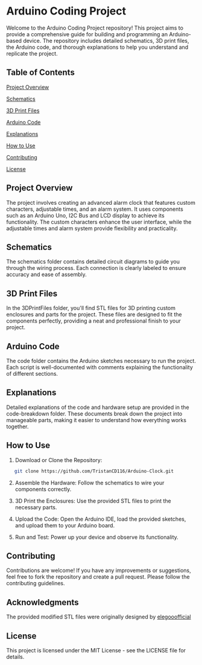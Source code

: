 # Arduino Coding Project

Welcome to the Arduino Coding Project repository! This project aims to provide a comprehensive guide for building and programming an Arduino-based device. The repository includes detailed schematics, 3D print files, the Arduino code, and thorough explanations to help you understand and replicate the project.

## Table of Contents 
[Project Overview](#project-overview)

[Schematics](#schematics)

[3D Print Files](#3d-print-files)

[Arduino Code](#arduino-code)

[Explanations](#explanations)

[How to Use](#how-to-use)

[Contributing](#contributing)

[License](#license)

## Project Overview
The project involves creating an advanced alarm clock that features custom characters, adjustable times, and an alarm system. It uses components such as an Arduino Uno, I2C Bus and LCD display to achieve its functionality. The custom characters enhance the user interface, while the adjustable times and alarm system provide flexibility and practicality.

## Schematics
The schematics folder contains detailed circuit diagrams to guide you through the wiring process. Each connection is clearly labeled to ensure accuracy and ease of assembly.


## 3D Print Files
In the 3DPrintFiles folder, you'll find STL files for 3D printing custom enclosures and parts for the project. These files are designed to fit the components perfectly, providing a neat and professional finish to your project.

## Arduino Code
The code folder contains the Arduino sketches necessary to run the project. Each script is well-documented with comments explaining the functionality of different sections.

## Explanations
Detailed explanations of the code and hardware setup are provided in the code-breakdown folder. These documents break down the project into manageable parts, making it easier to understand how everything works together.

## How to Use
1. Download or Clone the Repository:

```bash
   git clone https://github.com/TristanCD116/Arduino-Clock.git
```

2. Assemble the Hardware: Follow the schematics to wire your components correctly.

3. 3D Print the Enclosures: Use the provided STL files to print the necessary parts.

4. Upload the Code: Open the Arduino IDE, load the provided sketches, and upload them to your Arduino board.

5. Run and Test: Power up your device and observe its functionality.

## Contributing
Contributions are welcome! If you have any improvements or suggestions, feel free to fork the repository and create a pull request. Please follow the contributing guidelines.

## Acknowledgments
The provided modified STL files were originally designed by [elegooofficial](https://github.com/elegooofficial)

## License
This project is licensed under the MIT License - see the LICENSE file for details.



